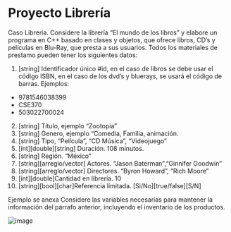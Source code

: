 # Proyecto Librería
Caso Librería. Considere la librería “El mundo de los libros” y elabore un programa en
C++ basado en clases y objetos, que ofrece libros, CD’s y películas en Blu-Ray, que
presta a sus usuarios. Todos los materiales de prestamo pueden tener los siguientes
datos:

1. [string] Identificador único #id, en el caso de libros se debe usar el código ISBN,
en el caso de los dvd’s y bluerays, se usará el código de barras.
Ejemplos:
* 9781546038399
* CSE370
* 503022700024

2. [string] Título, ejemplo “Zootopia”
3. [string] Genero, ejemplo “Comedia, Familia, animación.
4. [string] Tipo, “Película”, “CD Música”, “Videojuego”
5. [int][double][string] Duración. 108 minutos.
6. [string] Región. “México”
7. [string][arreglo/vector] Actores. “Jason Baterman”,“Ginnifer Goodwin”
8. [string][arreglo/vector] Directores. “Byron Howard”, “Rich Moore”
9. [int][double]Cantidad en librería. 10
10. [string][bool][char]Referencia limitada. [Si/No][true/false][S/N]

Ejemplo se anexa
Considere las variables necesarias para mantener la información del párrafo anterior,
incluyendo el inventario de los productos.

![image](https://github.com/user-attachments/assets/e4c2bd8d-af3d-4f8a-9cd7-05d810c033f7)



